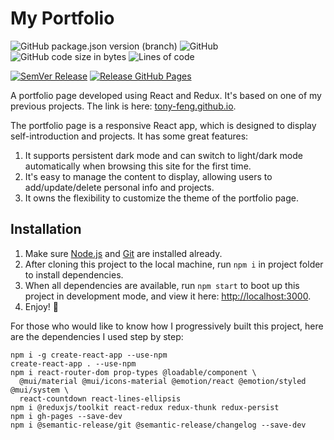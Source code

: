 # My Portfolio

![GitHub package.json version (branch)](https://img.shields.io/github/package-json/v/tony-feng/tony-feng.github.io/main)
![GitHub](https://img.shields.io/github/license/tony-feng/tony-feng.github.io)
![GitHub code size in bytes](https://img.shields.io/github/languages/code-size/tony-feng/tony-feng.github.io)
![Lines of code](https://img.shields.io/tokei/lines/github/tony-feng/tony-feng.github.io)

[![SemVer Release](https://github.com/Tony-Feng/tony-feng.github.io/actions/workflows/semver-release.yaml/badge.svg?branch=main)](https://github.com/Tony-Feng/tony-feng.github.io/actions/workflows/semver-release.yaml)
[![Release GitHub Pages](https://github.com/Tony-Feng/tony-feng.github.io/actions/workflows/release-github-pages.yaml/badge.svg?branch=main)](https://github.com/Tony-Feng/tony-feng.github.io/actions/workflows/release-github-pages.yaml)

A portfolio page developed using React and Redux. It's based on one of my previous projects.
The link is here: [tony-feng.github.io](http://tony-feng.github.io/).

The portfolio page is a responsive React app, which is designed to display self-introduction and projects.
It has some great features:
1. It supports persistent dark mode and can switch to light/dark mode automatically when browsing this site for the first time.
2. It's easy to manage the content to display, allowing users to add/update/delete personal info and projects.
3. It owns the flexibility to customize the theme of the portfolio page.

## Installation

1. Make sure [Node.js](https://nodejs.org/en/) and [Git](https://git-scm.com/) are installed already.
2. After cloning this project to the local machine, run `npm i` in project folder to install dependencies.
3. When all dependencies are available, run `npm start` to boot up this project in development mode, and view it here: [http://localhost:3000](http://localhost:3000).
4. Enjoy! :rocket:

For those who would like to know how I progressively built this project, here are the dependencies I used step by step:
```
npm i -g create-react-app --use-npm
create-react-app . --use-npm
npm i react-router-dom prop-types @loadable/component \
  @mui/material @mui/icons-material @emotion/react @emotion/styled @mui/system \
  react-countdown react-lines-ellipsis
npm i @reduxjs/toolkit react-redux redux-thunk redux-persist
npm i gh-pages --save-dev
npm i @semantic-release/git @semantic-release/changelog --save-dev
```
